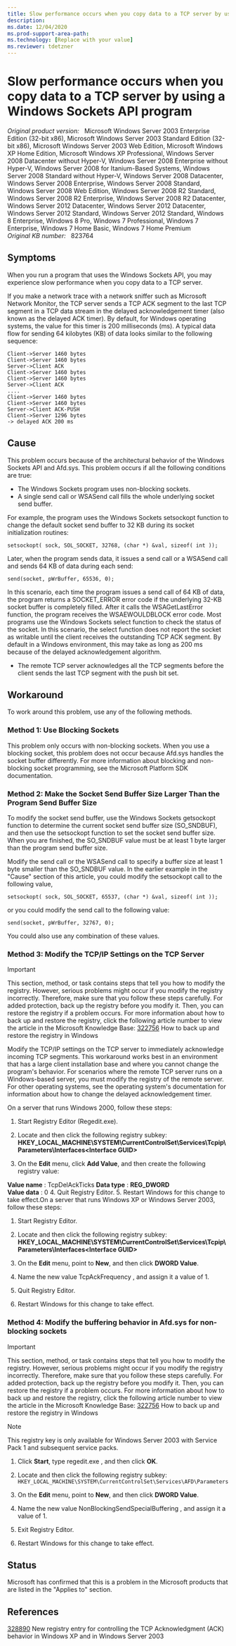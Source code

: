 ```yaml
---
title: Slow performance occurs when you copy data to a TCP server by using a Windows Sockets API program
description: 
ms.date: 12/04/2020
ms.prod-support-area-path: 
ms.technology: [Replace with your value]
ms.reviewer: tdetzner
---
```

# Slow performance occurs when you copy data to a TCP server by using a Windows Sockets API program

_Original product version:_ &nbsp; Microsoft Windows Server 2003 Enterprise Edition (32-bit x86), Microsoft Windows Server 2003 Standard Edition (32-bit x86), Microsoft Windows Server 2003 Web Edition, Microsoft Windows XP Home Edition, Microsoft Windows XP Professional, Windows Server 2008 Datacenter without Hyper-V, Windows Server 2008 Enterprise without Hyper-V, Windows Server 2008 for Itanium-Based Systems, Windows Server 2008 Standard without Hyper-V, Windows Server 2008 Datacenter, Windows Server 2008 Enterprise, Windows Server 2008 Standard, Windows Server 2008 Web Edition, Windows Server 2008 R2 Standard, Windows Server 2008 R2 Enterprise, Windows Server 2008 R2 Datacenter, Windows Server 2012 Datacenter, Windows Server 2012 Datacenter, Windows Server 2012 Standard, Windows Server 2012 Standard, Windows 8 Enterprise, Windows 8 Pro, Windows 7 Professional, Windows 7 Enterprise, Windows 7 Home Basic, Windows 7 Home Premium  
_Original KB number:_ &nbsp; 823764

## Symptoms

When you run a program that uses the Windows Sockets API, you may experience slow performance when you copy data to a TCP server.

If you make a network trace with a network sniffer such as Microsoft Network Monitor, the TCP server sends a TCP ACK segment to the last TCP segment in a TCP data stream in the delayed acknowledgement timer (also known as the delayed ACK timer). By default, for Windows operating systems, the value for this timer is 200 milliseconds (ms). A typical data flow for sending 64 kilobytes (KB) of data looks similar to the following sequence:
```
Client->Server 1460 bytes
Client->Server 1460 bytes
Server->Client ACK
Client->Server 1460 bytes
Client->Server 1460 bytes
Server->Client ACK
....
Client->Server 1460 bytes
Client->Server 1460 bytes
Server->Client ACK-PUSH
Client->Server 1296 bytes
-> delayed ACK 200 ms

```

## Cause

This problem occurs because of the architectural behavior of the Windows Sockets API and Afd.sys. This problem occurs if all the following conditions are true:


- The Windows Sockets program uses non-blocking sockets.
- A single send call or WSASend call fills the whole underlying socket send buffer.

For example, the program uses the Windows Sockets setsockopt function to change the default socket send buffer to 32 KB during its socket initialization routines:
```
setsockopt( sock, SOL_SOCKET, 32768, (char *) &val, sizeof( int ));
```

Later, when the program sends data, it issues a send call or a WSASend call and sends 64 KB of data during each send:
```
send(socket, pWrBuffer, 65536, 0);
```

In this scenario, each time the program issues a send call of 64 KB of data, the program returns a SOCKET_ERROR error code if the underlying 32-KB socket buffer is completely filled. After it calls the WSAGetLastError function, the program receives the WSAEWOULDBLOCK error code. Most programs use the Windows Sockets select function to check the status of the socket. In this scenario, the select function does not report the socket as writable until the client receives the outstanding TCP ACK segment. By default in a Windows environment, this may take as long as 200 ms because of the delayed acknowledgement algorithm.
- The remote TCP server acknowledges all the TCP segments before the client sends the last TCP segment with the push bit set.

## Workaround

To work around this problem, use any of the following methods.

### Method 1: Use Blocking Sockets

This problem only occurs with non-blocking sockets. When you use a blocking socket, this problem does not occur because Afd.sys handles the socket buffer differently. For more information about blocking and non-blocking socket programming, see the Microsoft Platform SDK documentation.

### Method 2: Make the Socket Send Buffer Size Larger Than the Program Send Buffer Size

To modify the socket send buffer, use the Windows Sockets getsockopt function to determine the current socket send buffer size (SO_SNDBUF), and then use the setsockopt function to set the socket send buffer size. When you are finished, the SO_SNDBUF value must be at least 1 byte larger than the program send buffer size.

Modify the send call or the WSASend call to specify a buffer size at least 1 byte smaller than the SO_SNDBUF value. In the earlier example in the "Cause" section of this article, you could modify the setsockopt call to the following value,
```
setsockopt( sock, SOL_SOCKET, 65537, (char *) &val, sizeof( int ));
```

or you could modify the send call to the following value:
```
send(socket, pWrBuffer, 32767, 0);
```

You could also use any combination of these values.

### Method 3: Modify the TCP/IP Settings on the TCP Server

> [!IMPORTANT]
> This section, method, or task contains steps that tell you how to modify the registry. However, serious problems might occur if you modify the registry incorrectly. Therefore, make sure that you follow these steps carefully. For added protection, back up the registry before you modify it. Then, you can restore the registry if a problem occurs. For more information about how to back up and restore the registry, click the following article number to view the article in the Microsoft Knowledge Base: [322756](https://support.microsoft.com/help/322756) How to back up and restore the registry in Windows  

Modify the TCP/IP settings on the TCP server to immediately acknowledge incoming TCP segments. This workaround works best in an environment that has a large client installation base and where you cannot change the program's behavior. For scenarios where the remote TCP server runs on a Windows-based server, you must modify the registry of the remote server. For other operating systems, see the operating system's documentation for information about how to change the delayed acknowledgement timer.

On a server that runs Windows 2000, follow these steps:
1. Start Registry Editor (Regedit.exe).
2. Locate and then click the following registry subkey:
 **HKEY_LOCAL_MACHINE\SYSTEM\CurrentControlSet\Services\Tcpip\Parameters\Interfaces\<Interface GUID>**  

3. On the **Edit** menu, click **Add Value**, and then create the following registry value:

**Value name** : TcpDelAckTicks 
 **Data type** : **REG_DWORD**  
 **Value data** : 0 
4. Quit Registry Editor.
5. Restart Windows for this change to take effect.On a server that runs Windows XP or Windows Server 2003, follow these steps:
1. Start Registry Editor.
2. Locate and then click the following registry subkey:
 **HKEY_LOCAL_MACHINE\SYSTEM\CurrentControlSet\Services\Tcpip\Parameters\Interfaces\<Interface GUID>**  

3. On the **Edit** menu, point to **New**, and then click **DWORD Value**.
4. Name the new value TcpAckFrequency , and assign it a value of 1.
5. Quit Registry Editor.
6. Restart Windows for this change to take effect.

### Method 4: Modify the buffering behavior in Afd.sys for non-blocking sockets

> [!IMPORTANT]
> This section, method, or task contains steps that tell you how to modify the registry. However, serious problems might occur if you modify the registry incorrectly. Therefore, make sure that you follow these steps carefully. For added protection, back up the registry before you modify it. Then, you can restore the registry if a problem occurs. For more information about how to back up and restore the registry, click the following article number to view the article in the Microsoft Knowledge Base: [322756](https://support.microsoft.com/help/322756) How to back up and restore the registry in Windows  

> [!NOTE]
> This registry key is only available for Windows Server 2003 with Service Pack 1 and subsequent service packs.
1. Click **Start**, type regedit.exe , and then click **OK**.
2. Locate and then click the following registry subkey: `HKEY_LOCAL_MACHINE\SYSTEM\CurrentControlSet\Services\AFD\Parameters` 

3. On the **Edit** menu, point to **New**, and then click **DWORD Value**.
4. Name the new value NonBlockingSendSpecialBuffering , and assign it a value of 1.
5. Exit Registry Editor.
6. Restart Windows for this change to take effect.

## Status

Microsoft has confirmed that this is a problem in the Microsoft products that are listed in the "Applies to" section. 

## References

[328890](https://support.microsoft.com/help/328890) New registry entry for controlling the TCP Acknowledgment (ACK) behavior in Windows XP and in Windows Server 2003
